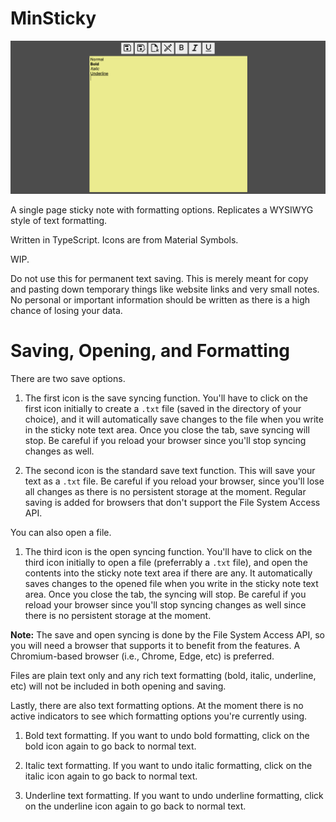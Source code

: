 # MinSticky

![minsticky](./img/minsticky.png)

A single page sticky note with formatting options. Replicates a WYSIWYG style of text formatting.

Written in TypeScript. Icons are from Material Symbols.

WIP.

Do not use this for permanent text saving. This is merely meant for copy and pasting down temporary things like website links and very small notes. No personal or important information should be written as there is a high chance of losing your data.

# Saving, Opening, and Formatting

There are two save options.

1) The first icon is the save syncing function. You'll have to click on the first icon initially to create a `.txt` file (saved in the directory of your choice), and it will automatically save changes to the file when you write in the sticky note text area. Once you close the tab, save syncing will stop. Be careful if you reload your browser since you'll stop syncing changes as well.

2) The second icon is the standard save text function. This will save your text as a `.txt` file. Be careful if you reload your browser, since you'll lose all changes as there is no persistent storage at the moment. Regular saving is added for browsers that don't support the File System Access API.

You can also open a file.

1) The third icon is the open syncing function. You'll have to click on the third icon initially to open a file (preferrably a `.txt` file), and open the contents into the sticky note text area if there are any. It automatically saves changes to the opened file when you write in the sticky note text area. Once you close the tab, the syncing will stop. Be careful if you reload your browser since you'll stop syncing changes as well since there is no persistent storage at the moment.

**Note:** The save and open syncing is done by the File System Access API, so you will need a browser that supports it to benefit from the features. A Chromium-based browser (i.e., Chrome, Edge, etc) is preferred.

Files are plain text only and any rich text formatting (bold, italic, underline, etc) will not be included in both opening and saving.

Lastly, there are also text formatting options. At the moment there is no active indicators to see which formatting options you're currently using.

1) Bold text formatting. If you want to undo bold formatting, click on the bold icon again to go back to normal text.

2) Italic text formatting. If you want to undo italic formatting, click on the italic icon again to go back to normal text.

3) Underline text formatting. If you want to undo underline formatting, click on the underline icon again to go back to normal text.
